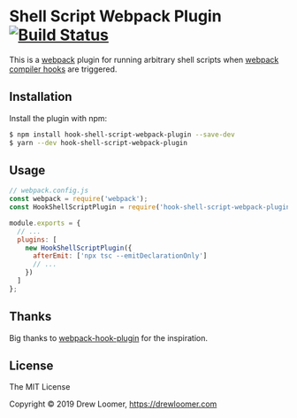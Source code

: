 # Shell Script Webpack Plugin [![Build Status](https://travis-ci.org/drewloomer/hook-shell-script-webpack-plugin.svg?branch=master)](http://travis-ci.org/drewloomer/hook-shell-script-webpack-plugin)

This is a [webpack](https://webpack.github.io) plugin for running arbitrary shell scripts when [webpack compiler hooks](https://webpack.js.org/api/compiler-hooks/) are triggered.

## Installation

Install the plugin with npm:

```sh
$ npm install hook-shell-script-webpack-plugin --save-dev
$ yarn --dev hook-shell-script-webpack-plugin
```

## Usage

```js
// webpack.config.js
const webpack = require('webpack');
const HookShellScriptPlugin = require('hook-shell-script-webpack-plugin');

module.exports = {
  // ...
  plugins: [
    new HookShellScriptPlugin({
      afterEmit: ['npx tsc --emitDeclarationOnly']
      // ...
    })
  ]
};
```

## Thanks

Big thanks to [webpack-hook-plugin](https://github.com/tienne/webpack-hook-plugin) for the inspiration.

## License

The MIT License

Copyright :copyright: 2019 Drew Loomer, https://drewloomer.com

